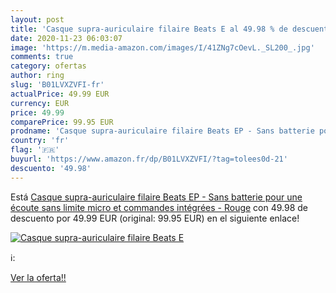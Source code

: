 ```yaml
---
layout: post
title: 'Casque supra-auriculaire filaire Beats E al 49.98 % de descuento'
date: 2020-11-23 06:03:07
image: 'https://m.media-amazon.com/images/I/41ZNg7cOevL._SL200_.jpg'
comments: true
category: ofertas
author: ring
slug: 'B01LVXZVFI-fr'
actualPrice: 49.99 EUR
currency: EUR
price: 49.99
comparePrice: 99.95 EUR
prodname: 'Casque supra-auriculaire filaire Beats EP - Sans batterie pour une écoute sans limite  micro et commandes intégrées - Rouge'
country: 'fr'
flag: '🇫🇷'
buyurl: 'https://www.amazon.fr/dp/B01LVXZVFI/?tag=tolees0d-21'
descuento: '49.98'
---
```


Está [Casque supra-auriculaire filaire Beats EP - Sans batterie pour une écoute sans limite  micro et commandes intégrées - Rouge](https://www.amazon.fr/dp/B01LVXZVFI/?tag=tolees0d-21) con 49.98 de descuento por 49.99 EUR (original: 99.95 EUR) en el siguiente enlace!

[![Casque supra-auriculaire filaire Beats E](https://m.media-amazon.com/images/I/41ZNg7cOevL._SL200_.jpg)](https://www.amazon.fr/dp/B01LVXZVFI/?tag=tolees0d-21)

ℹ️:


[Ver la oferta!!](https://www.amazon.fr/dp/B01LVXZVFI/?tag=tolees0d-21)
